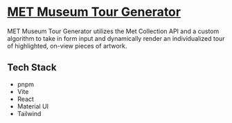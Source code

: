 # [MET Museum Tour Generator](https://met-museum-tour.herokuapp.com/)

MET Museum Tour Generator utilizes the Met Collection API and a custom algorithm to take in form input and dynamically render an individualized tour of highlighted, on-view pieces of artwork.

## Tech Stack

- pnpm
- Vite
- React
- Material UI
- Tailwind
